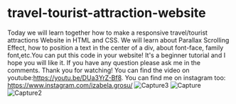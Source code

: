 # travel-tourist-attraction-website
Today we will learn together how to make a responsive travel/tourist attractions Website in HTML and CSS. We will learn about Parallax Scrolling Effect, how to position a text in the center of a div, about font-face, family font,etc.You can put this code in your website! It's a beginner tutorial and I hope you will like it. If you have any question please ask me in the comments.  Thank you for watching!  You can find the video on youtube:https://youtu.be/DUa3YrZ-Bf8.  You can find me on instagram too: https://www.instagram.com/izabela.grosu/
![Capture3](https://user-images.githubusercontent.com/35005233/120673163-9c86ff80-c49b-11eb-8d10-648b8d69a88a.JPG)
![Capture](https://user-images.githubusercontent.com/35005233/120673175-9db82c80-c49b-11eb-8335-23127be69e9f.JPG)
![Capture2](https://user-images.githubusercontent.com/35005233/120673177-9e50c300-c49b-11eb-8ca7-dc263eba5d89.JPG)
